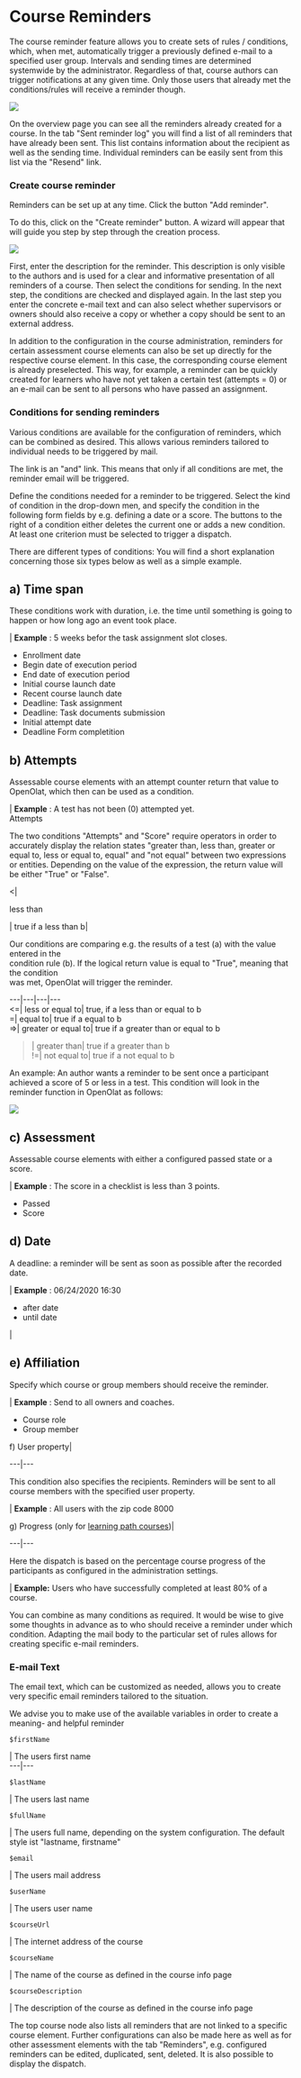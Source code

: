 # Course Reminders

The course reminder feature allows you to create sets of rules / conditions,
which, when met, automatically trigger a previously defined e-mail to a
specified user group. Intervals and sending times are determined systemwide by
the administrator. Regardless of that, course authors can trigger
notifications at any given time. Only those users that already met the
conditions/rules will receive a reminder though.

![](assets/reminders_send_now.png)

On the overview page you can see all the reminders already created for a
course. In the tab "Sent reminder log" you will find a list of all reminders
that have already been sent. This list contains information about the
recipient as well as the sending time. Individual reminders can be easily sent
from this list via the "Resend" link.

### Create course reminder

Reminders can be set up at any time. Click the button "Add reminder".

To do this, click on the "Create reminder" button. A wizard will appear that
will guide you step by step through the creation process.

![](assets/create_reminders.png)

First, enter the description for the reminder. This description is only
visible to the authors and is used for a clear and informative presentation of
all reminders of a course. Then select the conditions for sending. In the next
step, the conditions are checked and displayed again. In the last step you
enter the concrete e-mail text and can also select whether supervisors or
owners should also receive a copy or whether a copy should be sent to an
external address.

In addition to the configuration in the course administration, reminders for
certain assessment course elements can also be set up directly for the
respective course element. In this case, the corresponding course element is
already preselected. This way, for example, a reminder can be quickly created
for learners who have not yet taken a certain test (attempts = 0) or an e-mail
can be sent to all persons who have passed an assignment.

### Conditions for sending reminders

Various conditions are available for the configuration of reminders, which can
be combined as desired. This allows various reminders tailored to individual
needs to be triggered by mail.

The link is an "and" link. This means that only if all conditions are met, the
reminder email will be triggered.

Define the conditions needed for a reminder to be triggered. Select the kind
of condition in the drop-down men, and specify the condition in the following
form fields by e.g. defining a date or a score. The buttons to the right of a
condition either deletes the current one or adds a new condition. At least one
criterion must be selected to trigger a dispatch.

There are different types of conditions: You will find a short explanation
concerning those six types below as well as a simple example.

a) Time span  
---  
  
These conditions work with duration, i.e. the time until something is going to
happen or how long ago an event took place.

|  **Example** : 5 weeks befor the task assignment slot closes.  
  
  * Enrollment date
  * Begin date of execution period
  * End date of execution period
  * Initial course launch date
  * Recent course launch date
  * Deadline: Task assignment
  * Deadline: Task documents submission
  * Initial attempt date
  * Deadline Form completition

  
  
b) Attempts  
---  
  
Assessable course elements with an attempt counter return that value to
OpenOlat, which then can be used as a condition.

|  **Example** : A test has not been (0) attempted yet.  
Attempts  
  
The two conditions "Attempts" and "Score" require operators in order to
accurately display the relation states "greater than, less than, greater or
equal to, less or equal to, equal" and "not equal" between two expressions or
entities. Depending on the value of the expression, the return value will be
either "True" or "False".

<|

less than

| true if a less than b|

  

  

Our conditions are comparing e.g. the results of a test (a) with the value
entered in the  
condition rule (b). If the logical return value is equal to "True", meaning
that the condition  
was met, OpenOlat will trigger the reminder.  
  
---|---|---|---  
<=| less or equal to| true, if a less than or equal to b  
=| equal to| true if a equal to b  
=>| greater or equal to| true if a greater than or equal to b  
>| greater than| true if a greater than b  
!=| not equal to| true if a not equal to b  
  
An example: An author wants a reminder to be sent once a participant achieved
a score of 5 or less in a test. This condition will look in the reminder
function in OpenOlat as follows:

![](assets/reminder_operator_EN.png)

c) Assessment  
---  
  
Assessable course elements with either a configured passed state or a score.

|  **Example** : The score in a checklist is less than 3 points.  
  
  * Passed
  * Score

  
  
d) Date  
---  
  
A deadline: a reminder will be sent as soon as possible after the recorded
date.

|  **Example** : 06/24/2020 16:30  
  
  * after date
  * until date

|  
  
  
e) Affiliation  
---  
  
Specify which course or group members should receive the reminder.

|  **Example** : Send to all owners and coaches.  
  
  * Course role
  * Group member

  
  
f) User property|  
  
---|---  
  
This condition also specifies the recipients. Reminders will be sent to all
course members with the specified user property.

|  **Example** : All users with the zip code 8000  
  
g) Progress (only for [learning path courses](../course_create/Learning_path_course.md))|  
  
---|---  
  
Here the dispatch is based on the percentage course progress of the
participants as configured in the administration settings.

  

|  **Example:** Users who have successfully completed at least 80% of a
course.  
  
  

You can combine as many conditions as required. It would be wise to give some
thoughts in advance as to who should receive a reminder under which condition.
Adapting the mail body to the particular set of rules allows for creating
specific e-mail reminders.

### E-mail Text

The email text, which can be customized as needed, allows you to create very
specific email reminders tailored to the situation.

We advise you to make use of the available variables in order to create a
meaning- and helpful reminder

    
    
    $firstName

| The users first name  
---|---  
      
    
    $lastName

| The users last name  
      
    
    $fullName

| The users full name, depending on the system configuration. The default
style ist "lastname, firstname"  
      
    
    $email

| The users mail address  
      
    
    $userName

| The users user name  
      
    
    $courseUrl

| The internet address of the course  
      
    
    $courseName

| The name of the course as defined in the course info page  
      
    
    $courseDescription

| The description of the course as defined in the course info page  
  
  

The top course node also lists all reminders that are not linked to a specific
course element. Further configurations can also be made here as well as for
other assessment elements with the tab "Reminders", e.g. configured reminders
can be edited, duplicated, sent, deleted. It is also possible to display the
dispatch.

  

